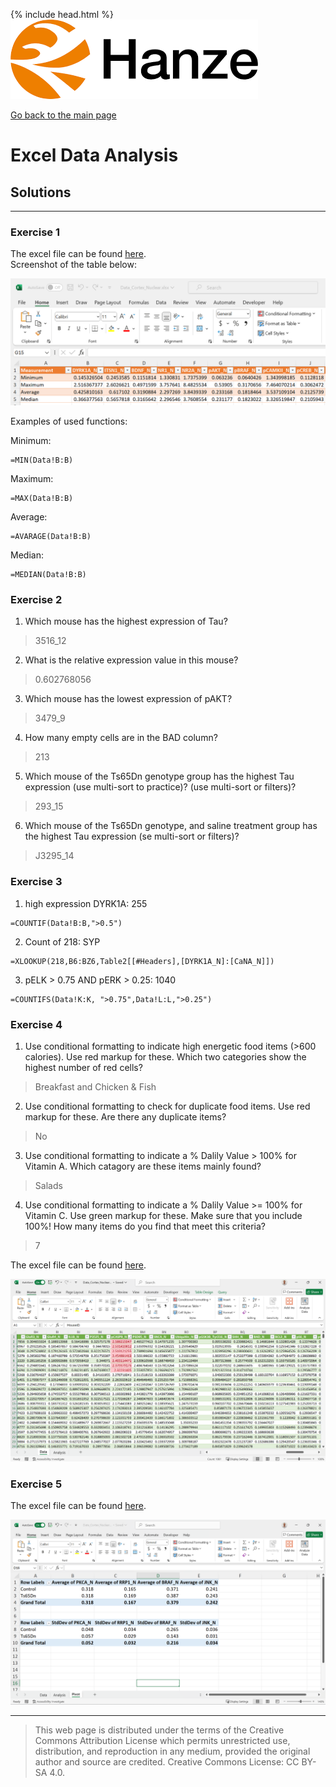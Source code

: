 {% include head.html %}
![Hanze](../hanze/hanze.png)

[Go back to the main page](../index.md)


# Excel Data Analysis

## Solutions

---

### Exercise 1

The excel file can be found [here](./files_10_data_analysis_solutions/exercise01/Data_Cortex_Nuclear.xlsx).  
Screenshot of the table below:  

![solution exercise01](./files_10_data_analysis_solutions/exercise01/fig1.png)

Examples of used functions:  

Minimum:  
```
=MIN(Data!B:B)
```
Maximum:  
```
=MAX(Data!B:B)
```
Average:  
```
=AVARAGE(Data!B:B)
```
Median:
```
=MEDIAN(Data!B:B)
```


### Exercise 2

1. Which mouse has the highest expression of Tau?  
>3516_12 
2. What is the relative expression value in this mouse?   
>0.602768056 
3. Which mouse has the lowest expression of pAKT?  
>3479_9  
4. How many empty cells are in the BAD column? 
>213  
5. Which mouse of the Ts65Dn genotype group has the highest Tau expression (use multi-sort to practice)? (use multi-sort or filters)?  
>293_15  
6. Which mouse of the Ts65Dn genotype, and saline treatment group has the highest Tau expression (se multi-sort or filters)?  
>J3295_14


### Exercise 3

1. high expression DYRK1A: 255  

 ```
 =COUNTIF(Data!B:B,">0.5")
 ```

2. Count of 218: SYP

 ```
=XLOOKUP(218,B6:BZ6,Table2[[#Headers],[DYRK1A_N]:[CaNA_N]])
 ```

3. pELK > 0.75 AND pERK > 0.25: 1040 

 ```
=COUNTIFS(Data!K:K, ">0.75",Data!L:L,">0.25")
 ```

### Exercise 4

1. Use conditional formatting to indicate high energetic food items (>600 calories). Use red markup for these. Which two categories show the highest number of red cells?  
>Breakfast and Chicken & Fish
2. Use conditional formatting to check for duplicate food items. Use red markup for these. Are there any duplicate items?  
>No
3. Use conditional formatting to indicate a % Dalily Value > 100% for Vitamin A. Which catagory are these items mainly found?  
> Salads
4. Use conditional formatting to indicate a % Dalily Value >= 100% for Vitamin C. Use green markup for these. Make sure that you include 100%! How many items do you find that meet this criteria?  
> 7


The excel file can be found [here](./files_10_data_analysis_solutions/exercise01/menu.xlsx).  

![conditional formatting](./files_10_data_analysis_solutions/exercise04/fig01.png)



### Exercise 5

The excel file can be found [here](./files_10_data_analysis_solutions/exercise01/menu.xlsx).  

![pivot table](./files_10_data_analysis_solutions/exercise05/fig1.png)


---


>This web page is distributed under the terms of the Creative Commons Attribution License which permits unrestricted use, distribution, and reproduction in any medium, provided the original author and source are credited.
>Creative Commons License: CC BY-SA 4.0.

